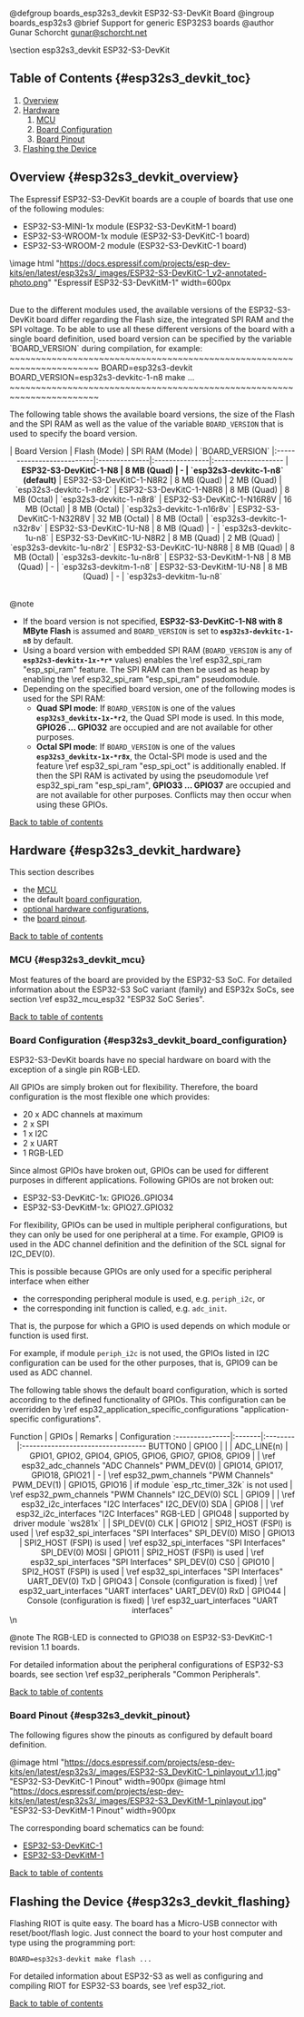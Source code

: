 <!--
Copyright (C) 2022 Gunar Schorcht

This file is subject to the terms and conditions of the GNU Lesser
General Public License v2.1. See the file LICENSE in the top level
directory for more details.
-->

@defgroup   boards_esp32s3_devkit ESP32-S3-DevKit Board
@ingroup    boards_esp32s3
@brief      Support for generic ESP32S3 boards
@author     Gunar Schorcht <gunar@schorcht.net>

\section esp32s3_devkit ESP32-S3-DevKit

## Table of Contents {#esp32s3_devkit_toc}

1. [Overview](#esp32s3_devkit_overview)
2. [Hardware](#esp32s3_devkit_hardware)
    1. [MCU](#esp32s3_devkit_mcu)
    2. [Board Configuration](#esp32s3_devkit_board_configuration)
    3. [Board Pinout](#esp32s3_devkit_pinout)
3. [Flashing the Device](#esp32s3_devkit_flashing)

## Overview {#esp32s3_devkit_overview}

The Espressif ESP32-S3-DevKit boards are a couple of boards that use one of
the following modules:

- ESP32-S3-MINI-1x module (ESP32-S3-DevKitM-1 board)
- ESP32-S3-WROOM-1x module (ESP32-S3-DevKitC-1 board)
- ESP32-S3-WROOM-2 module (ESP32-S3-DevKitC-1 board)

\image html "https://docs.espressif.com/projects/esp-dev-kits/en/latest/esp32s3/_images/ESP32-S3-DevKitC-1_v2-annotated-photo.png" "Espressif ESP32-S3-DevKitM-1" width=600px

<br>
Due to the different modules used, the available versions of the
ESP32-S3-DevKit board differ regarding the Flash size, the integrated SPI RAM
and the SPI voltage. To be able to use all these different versions of the
board with a single board definition, used board version can be specified
by the variable `BOARD_VERSION` during compilation, for example:
~~~~~~~~~~~~~~~~~~~~~~~~~~~~~~~~~~~~~~~~~~~~~~~~~~~~~~~~~~~~~~~~~~~~~~~
BOARD=esp32s3-devkit BOARD_VERSION=esp32s3-devkitc-1-n8 make ...
~~~~~~~~~~~~~~~~~~~~~~~~~~~~~~~~~~~~~~~~~~~~~~~~~~~~~~~~~~~~~~~~~~~~~~~

The following table shows the available board versions, the size of the
Flash and the SPI RAM as well as the value of the variable `BOARD_VERSION`
that is used to specify the board version.

<center>
| Board Version             | Flash (Mode)  | SPI RAM (Mode) | `BOARD_VERSION`
|:--------------------------|:--------------|:---------------|:-------------------
| <b>ESP32-S3-DevKitC-1-N8  | 8 MB (Quad)   | -              | `esp32s3-devkitc-1-n8` (default)</b>
| ESP32-S3-DevKitC-1-N8R2   | 8 MB (Quad)   | 2 MB (Quad)    | `esp32s3-devkitc-1-n8r2`
| ESP32-S3-DevKitC-1-N8R8   | 8 MB (Quad)   | 8 MB (Octal)   | `esp32s3-devkitc-1-n8r8`
| ESP32-S3-DevKitC-1-N16R8V | 16 MB (Octal) | 8 MB (Octal)   | `esp32s3-devkitc-1-n16r8v`
| ESP32-S3-DevKitC-1-N32R8V | 32 MB (Octal) | 8 MB (Octal)   | `esp32s3-devkitc-1-n32r8v`
| ESP32-S3-DevKitC-1U-N8    | 8 MB (Quad)   | -              | `esp32s3-devkitc-1u-n8`
| ESP32-S3-DevKitC-1U-N8R2  | 8 MB (Quad)   | 2 MB (Quad)    | `esp32s3-devkitc-1u-n8r2`
| ESP32-S3-DevKitC-1U-N8R8  | 8 MB (Quad)   | 8 MB (Octal)   | `esp32s3-devkitc-1u-n8r8`
| ESP32-S3-DevKitM-1-N8     | 8 MB (Quad)   | -              | `esp32s3-devkitm-1-n8`
| ESP32-S3-DevKitM-1U-N8    | 8 MB (Quad)   | -              | `esp32s3-devkitm-1u-n8`
</center>
<br>

@note
- If the board version is not specified, <b>ESP32-S3-DevKitC-1-N8 with 8 MByte
  Flash</b> is assumed and `BOARD_VERSION` is set to <b>`esp32s3-devkitc-1-n8`</b>
  by default.
- Using a board version with embedded SPI RAM (`BOARD_VERSION` is any of
  <b>`esp32s3-devkitx-1x-*r*`</b> values) enables the
  \ref esp32_spi_ram "esp_spi_ram" feature. The SPI RAM can then be used as
  heap by enabling the \ref esp32_spi_ram "esp_spi_ram" pseudomodule.
- Depending on the specified board version, one of the following modes is used
  for the SPI RAM:
  - **Quad SPI mode**: If `BOARD_VERSION` is one of the values
    <b>`esp32s3_devkitx-1x-*r2`</b>, the Quad SPI mode is used. In this mode,
    **GPIO26 ... GPIO32** are occupied and are not available for other purposes.
  - **Octal SPI mode**: If `BOARD_VERSION` is one of the values
    <b>`esp32s3_devkitx-1x-*r8x`</b>, the Octal-SPI mode is used and the
    feature \ref esp32_spi_ram "esp_spi_oct" is additionally enabled. If
    then the SPI RAM is activated by using the pseudomodule \ref esp32_spi_ram
    "esp_spi_ram", **GPIO33 ... GPIO37** are occupied and are not available
    for other purposes. Conflicts may then occur when using these GPIOs.

[Back to table of contents](#esp32s3_devkit_toc)

## Hardware {#esp32s3_devkit_hardware}

This section describes

- the [MCU](#esp32s3_devkit_mcu),
- the default [board configuration](#esp32s3_devkit_board_configuration),
- [optional hardware configurations](#esp32s3_devkit_optional_hardware),
- the [board pinout](#esp32s3_devkit_pinout).

[Back to table of contents](#esp32s3_devkit_toc)

### MCU {#esp32s3_devkit_mcu}

Most features of the board are provided by the ESP32-S3 SoC. For detailed
information about the ESP32-S3 SoC variant (family) and ESP32x SoCs,
see section \ref esp32_mcu_esp32 "ESP32 SoC Series".

[Back to table of contents](#esp32s3_devkit_toc)

### Board Configuration {#esp32s3_devkit_board_configuration}

ESP32-S3-DevKit boards have no special hardware on board with the exception
of a single pin RGB-LED.

All GPIOs are simply broken out for flexibility. Therefore, the board
configuration is the most flexible one which provides:

- 20 x ADC channels at maximum
- 2 x SPI
- 1 x I2C
- 2 x UART
- 1 RGB-LED

Since almost GPIOs have broken out, GPIOs can be used for different purposes
in different applications. Following GPIOs are not broken out:

- ESP32-S3-DevKitC-1x: GPIO26..GPIO34
- ESP32-S3-DevKitM-1x: GPIO27..GPIO32

For flexibility, GPIOs can be used in multiple peripheral configurations,
but they can only be used for one peripheral at a time. For example, GPIO9
is used in the ADC channel definition and the definition of the SCL signal
for I2C_DEV(0).

This is possible because GPIOs are only used for a specific peripheral
interface when either

- the corresponding peripheral module is used, e.g. `periph_i2c`, or
- the corresponding init function is called, e.g. `adc_init`.

That is, the purpose for which a GPIO is used depends on which module
or function is used first.

For example, if module `periph_i2c` is not used, the GPIOs listed in I2C
configuration can be used for the other purposes, that is, GPIO9 can be
used as ADC channel.

The following table shows the default board configuration, which is sorted
according to the defined functionality of GPIOs. This configuration can be
overridden by \ref esp32_application_specific_configurations
"application-specific configurations".

<center>
Function        | GPIOs  | Remarks | Configuration
:---------------|:-------|:--------|:----------------------------------
BUTTON0         | GPIO0  | | |
ADC_LINE(n)     | GPIO1, GPIO2, GPIO4, GPIO5, GPIO6, GPIO7, GPIO8, GPIO9 | | \ref esp32_adc_channels "ADC Channels"
PWM_DEV(0)      | GPIO14, GPIO17, GPIO18, GPIO21 | - | \ref esp32_pwm_channels "PWM Channels"
PWM_DEV(1)      | GPIO15, GPIO16 | if module `esp_rtc_timer_32k` is not used | \ref esp32_pwm_channels "PWM Channels"
I2C_DEV(0) SCL  | GPIO9  | | \ref esp32_i2c_interfaces "I2C Interfaces"
I2C_DEV(0) SDA  | GPIO8  | | \ref esp32_i2c_interfaces "I2C Interfaces"
RGB-LED         | GPIO48 | supported by driver module `ws281x` | |
SPI_DEV(0) CLK  | GPIO12 | SPI2_HOST (FSPI) is used | \ref esp32_spi_interfaces "SPI Interfaces"
SPI_DEV(0) MISO | GPIO13 | SPI2_HOST (FSPI) is used | \ref esp32_spi_interfaces "SPI Interfaces"
SPI_DEV(0) MOSI | GPIO11 | SPI2_HOST (FSPI) is used | \ref esp32_spi_interfaces "SPI Interfaces"
SPI_DEV(0) CS0  | GPIO10 | SPI2_HOST (FSPI) is used | \ref esp32_spi_interfaces "SPI Interfaces"
UART_DEV(0) TxD | GPIO43 | Console (configuration is fixed) | \ref esp32_uart_interfaces "UART interfaces"
UART_DEV(0) RxD | GPIO44 | Console (configuration is fixed) | \ref esp32_uart_interfaces "UART interfaces"
</center>
\n

@note The RGB-LED is connected to GPIO38 on ESP32-S3-DevKitC-1 revision 1.1 boards.

For detailed information about the peripheral configurations of ESP32-S3
boards, see section \ref esp32_peripherals "Common Peripherals".

[Back to table of contents](#esp32s3_devkit_toc)

### Board Pinout {#esp32s3_devkit_pinout}

The following figures show the pinouts as configured by default board
definition.

@image html "https://docs.espressif.com/projects/esp-dev-kits/en/latest/esp32s3/_images/ESP32-S3_DevKitC-1_pinlayout_v1.1.jpg" "ESP32-S3-DevKitC-1 Pinout" width=900px
@image html "https://docs.espressif.com/projects/esp-dev-kits/en/latest/esp32s3/_images/ESP32-S3_DevKitM-1_pinlayout.jpg" "ESP32-S3-DevKitM-1 Pinout" width=900px

The corresponding board schematics can be found:

- [ESP32-S3-DevKitC-1](https://dl.espressif.com/dl/SCH_ESP32-S3-DEVKITC-1_V1_20210312C.pdf)
- [ESP32-S3-DevKitM-1](https://dl.espressif.com/dl/schematics/SCH_ESP32-S3-DEVKITM-1_V1_20210310A.pdf)

[Back to table of contents](#esp32s3_devkit_toc)

## Flashing the Device {#esp32s3_devkit_flashing}

Flashing RIOT is quite easy. The board has a Micro-USB connector with
reset/boot/flash logic. Just connect the board to your host computer
and type using the programming port:
~~~~~~~~~~~~~~~~~~~~~~~~~~~~~~~~~~~~~~~~~~~~~~~~~~~~~~~~~~~~~~~~~~~~~~~~~~
BOARD=esp32s3-devkit make flash ...
~~~~~~~~~~~~~~~~~~~~~~~~~~~~~~~~~~~~~~~~~~~~~~~~~~~~~~~~~~~~~~~~~~~~~~~~~~
For detailed information about ESP32-S3 as well as configuring and compiling
RIOT for ESP32-S3 boards, see \ref esp32_riot.

[Back to table of contents](#esp32s3_devkit_toc)
